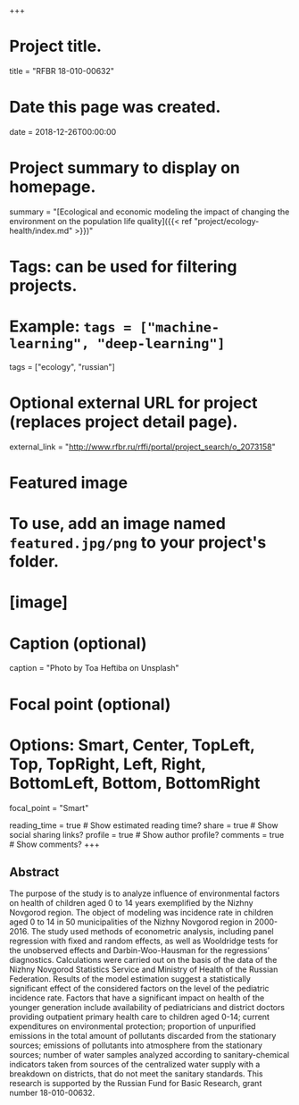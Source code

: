 +++
# Project title.
title = "RFBR 18-010-00632"

# Date this page was created.
date = 2018-12-26T00:00:00

# Project summary to display on homepage.
summary = "[Ecological and economic modeling the impact of changing the environment on the population life quality]({{< ref "project/ecology-health/index.md" >}})"

# Tags: can be used for filtering projects.
# Example: `tags = ["machine-learning", "deep-learning"]`
tags = ["ecology", "russian"]


# Optional external URL for project (replaces project detail page).
external_link = "http://www.rfbr.ru/rffi/portal/project_search/o_2073158"

# Featured image
# To use, add an image named `featured.jpg/png` to your project's folder. 
# [image]
  # Caption (optional)
  caption = "Photo by Toa Heftiba on Unsplash"

  # Focal point (optional)
  # Options: Smart, Center, TopLeft, Top, TopRight, Left, Right, BottomLeft, Bottom, BottomRight
  focal_point = "Smart"
  
reading_time = true  # Show estimated reading time?
share = true  # Show social sharing links?
profile = true  # Show author profile?
comments = true  # Show comments?
+++

## Abstract
The purpose of the study is to analyze influence of environmental factors on health of children aged 0 to 14 years exemplified by the Nizhny Novgorod region. The object of modeling was incidence rate in children aged 0 to 14 in 50 municipalities of the Nizhny Novgorod region in 2000-2016.
The study used methods of econometric analysis, including panel regression with fixed and random effects, as well as Wooldridge tests for the unobserved effects and Darbin-Woo-Hausman for the regressions’ diagnostics. Calculations were carried out on the basis of the data of the Nizhny Novgorod Statistics Service and Ministry of Health of the Russian Federation.
Results of the model estimation suggest a statistically significant effect of the considered factors on the level of the pediatric incidence rate. Factors that have a significant impact on health of the younger generation include availability of pediatricians and district doctors providing outpatient primary health care to children aged 0-14; current expenditures on environmental protection; proportion of unpurified emissions in the total amount of pollutants discarded from the stationary sources; emissions of pollutants into atmosphere from the stationary sources; number of water samples analyzed according to sanitary-chemical indicators taken from sources of the centralized water supply with a breakdown on districts, that do not meet the sanitary standards. <par> This research is supported by the Russian Fund for Basic Research, grant number 18-010-00632.
